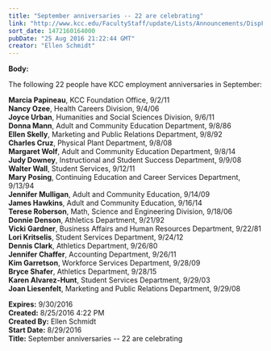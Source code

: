 ```yaml
---
title: "September anniversaries -- 22 are celebrating"
link: "http://www.kcc.edu/FacultyStaff/update/Lists/Announcements/DispForm.aspx?ID=2276"
sort_date: 1472160164000
pubDate: "25 Aug 2016 21:22:44 GMT"
creator: "Ellen Schmidt"
---
```


<div><b>Body:</b> <div class="ExternalClass86453E9E6D954C4EA69F7C2ED455EDFE"><p>​The following 22 people have KCC employment anniversaries in September: </p>
<p><strong>Marcia Papineau</strong>, KCC Foundation Office, 9/2/11<br /><strong>Nancy Ozee</strong>, Health Careers Division, 9/4/06<br /><strong>Joyce Urban</strong>, Humanities and Social Sciences Division, 9/6/11<br /><strong>Donna Mann</strong>, Adult and Community Education Department, 9/8/86<br /><strong>Ellen Skelly</strong>, Marketing and Public Relations Department, 9/8/92<br /><strong>Charles Cruz</strong>, Physical Plant Department, 9/8/08<br /><strong>Margaret Wolf</strong>, Adult and Community Education Department, 9/8/14<br /><strong>Judy Downey</strong>, Instructional and Student Success Department, 9/9/08<br /><strong>Walter Wall</strong>, Student Services, 9/12/11<br /><strong>Mary Posing</strong>, Continuing Education and Career Services Department, 9/13/94<br /><strong>Jennifer Mulligan</strong>, Adult and Community Education, 9/14/09<br /><strong>James Hawkins</strong>, Adult and Community Education, 9/16/14<br /><strong>Terese Roberson</strong>, Math, Science and Engineering Division, 9/18/06<br /><strong>Donnie Denson</strong>, Athletics Department, 9/21/92 <br /><strong>Vicki Gardner</strong>, Business Affairs and Human Resources Department, 9/22/81<br /><strong>Lori Kritselis</strong>, Student Services Department, 9/24/12<br /><strong>Dennis Clark</strong>, Athletics Department, 9/26/80<br /><strong>Jennifer Chaffer</strong>, Accounting Department, 9/26/11<br /><strong>Kim Garretson</strong>, Workforce Services Department, 9/28/09<br /><strong>Bryce Shafer</strong>, Athletics Department, 9/28/15<br /><strong>Karen Alvarez-Hunt</strong>, Student Services Department, 9/29/03<br /><strong>Joan Liesenfelt</strong>, Marketing and Public Relations Department, 9/29/08</p></div></div>
<div><b>Expires:</b> 9/30/2016</div>
<div><b>Created:</b> 8/25/2016 4:22 PM</div>
<div><b>Created By:</b> Ellen Schmidt</div>
<div><b>Start Date:</b> 8/29/2016</div>
<div><b>Title:</b> September anniversaries -- 22 are celebrating</div>
